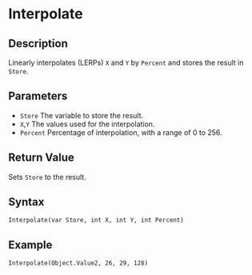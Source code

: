 # Interpolate

## Description
Linearly interpolates (LERPs) `X` and `Y` by `Percent` and stores the result in `Store`.

## Parameters
- `Store`
The variable to store the result.
- `X`,`Y`
The values used for the interpolation.
- `Percent`
Percentage of interpolation, with a range of 0 to 256.

## Return Value
Sets `Store` to the result.

## Syntax
```
Interpolate(var Store, int X, int Y, int Percent)
```

## Example
```
Interpolate(Object.Value2, 26, 29, 128)
```